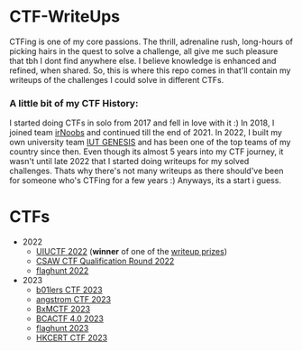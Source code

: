 # CTF-WriteUps

CTFing is one of my core passions. The thrill, adrenaline rush, long-hours of picking hairs in the quest to solve a challenge, all give me such pleasure that tbh I dont find anywhere else. I believe knowledge is enhanced and refined, when shared. So, this is where this repo comes in that'll contain my writeups of the challenges I could solve in different CTFs.

### A little bit of my CTF History: 

I started doing CTFs in solo from 2017 and fell in love with it :) In 2018, I joined team [irNoobs](https://ctftime.org/team/70393) and continued till the end of 2021. In 2022, I built my own university team [IUT GENESIS](https://ctftime.org/team/175924) and has been one of the top teams of my country since then. Even though its almost 5 years into my CTF journey, it wasn't until late 2022 that I started doing writeups for my solved challenges. Thats why there's not many writeups as there should've been for someone who's CTFing for a few years :) Anyways, its a start i guess.

# CTFs
- 2022
  - [UIUCTF 2022](https://github.com/peace-ranger/CTF-WriteUps/tree/main/2022/UIUCTF) (**winner** of one of the [writeup prizes](https://sigpwny.com/events/uiuctf/2022/#content))
  - [CSAW CTF Qualification Round 2022](https://github.com/peace-ranger/CTF-WriteUps/tree/main/2022/CSAW%20Quals)
  - [flaghunt 2022](https://github.com/peace-ranger/CTF-WriteUps/tree/main/2022/flaghunt)
- 2023
  - [b01lers CTF 2023](https://github.com/peace-ranger/CTF-WriteUps/tree/main/2023/b01lers%20CTF)
  - [angstrom CTF 2023](https://github.com/peace-ranger/CTF-WriteUps/tree/main/2023/angstrom%20CTF)
  - [BxMCTF 2023](https://github.com/peace-ranger/CTF-WriteUps/tree/main/2023/BxMCTF)
  - [BCACTF 4.0 2023](https://github.com/peace-ranger/CTF-WriteUps/tree/main/2023/BCACTF%204.0)
  - [flaghunt 2023](https://github.com/peace-ranger/CTF-WriteUps/tree/main/2023/flaghunt2023)
  - [HKCERT CTF 2023](https://github.com/peace-ranger/CTF-WriteUps/blob/main/2023/hkcertCTF)
